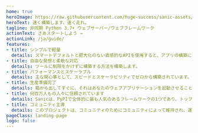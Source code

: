 ```yaml
---
home: true
heroImage: https://raw.githubusercontent.com/huge-success/sanic-assets/master/png/sanic-framework-logo-400x97.png
heroText: 速く構築します。速く走れ。
tagline: 非同期 Python 3.7+ ウェブサーバー/ウェブフレームワーク
actionText: さあスタートしよう →
actionLink: /ja/guide/
features:
- title: シンプルで軽量
  details: スマートデフォルトと肥大化のない直感的なAPIを使用すると、アプリの構築に直接取り掛かることができます。
- title: 自由な発想と柔軟な対応
  details: ツールに制限をかけずに構築する方法を構築します。
- title: パフォーマンスとスケーラブル
  details: 主な関心事として、スピードとスケーラビリティでゼロから構築されています。大小のWebアプリケーションにいつでも起動させることができます。
- title: 生産準備完了
  details: 箱から出してすぐに、それはあなたのウェブアプリケーションを起動させることができます。
- title: 何百万人もの人々に信頼されています
  details: Sanicは、PyPIで全体的に最も人気のあるフレームワークの1つであり、トップの非同期対応フレームワークです
- title: コミュニティ主導
  details: このプロジェクトは、コミュニティのためにコミュニティによって維持され、運営されています。
pageClass: landing-page
logo: false
---
```

